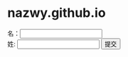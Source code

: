 # nazwy.github.io
<form action="2.html" method="post">	
		名：<input id="q" type="text"/><br>
		姓: <input id="p" type="text"/>
		<input type="submit" value="提交"/>
	</form>
